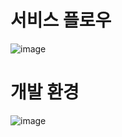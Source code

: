 # 서비스 플로우
![image](https://user-images.githubusercontent.com/75825682/155685911-1a2d7998-ce9a-4c21-a289-cde305dd615c.png)

# 개발 환경

![image](https://user-images.githubusercontent.com/75825682/155685936-63d3b179-d44f-4404-a60f-41f0e615b024.png)
